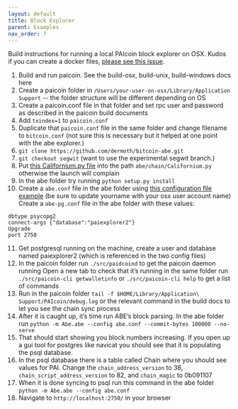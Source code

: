 ```yaml
---
layout: default
title: Block Explorer
parent: Examples
nav_order: 7
---
```


Build instructions for running a local PAIcoin block explorer on OSX. Kudos if you can create a docker files, [please see this issue](https://github.com/J1149/j1149.github.io/issues/12).

1. Build and run paicoin. See the build-osx, build-unix, build-windows docs here
2. Create a paicoin folder in `/Users/your-user-on-osx/Library/Application Support` -- the folder structure will be different depending on OS
3. Create a paicoin.conf file in that folder and set rpc user and password as described in the paicoin build documents
4. Add `txindex=1` to `paicoin.conf`
5. Duplicate that `paicoin.conf` file in the same folder and change filename to `bitcoin.conf` (not sure this is necessary but it helped at one point with the abe explorer.)
6. `git clone https://github.com/dermoth/bitcoin-abe.git`
7. `git checkout segwit` (want to use the experimental segwit branch.)
8. Put [this Californium.py file](https://github.com/bulwark-crypto/bitcoin-abe/blob/master/Abe/Chain/Californium.py) into the path `abe/chain/Californium.py` otherwise the launch will complain
9. In the abe folder try running `python setup.py install`
10. Create a `abe.conf` file in the abe folder using [this configuration file example](https://pastiebin.com/5b41326e96b34) (be sure to update yourname with your osx user account name)
Create a `abe-pg.conf` file in the abe folder with these values:
```config
dbtype psycopg2
connect-args {"database":"paiexplorer2"}
Upgrade
port 2750
```

11. Get postgresql running on the machine, create a user and database named paiexplorer2 (which is referenced in the two config files)
12. In the paicoin folder run `./src/paidcoind` to get the paicoin daemon running
Open a new tab to check that it’s running in the same folder run `./src/paicoin-cli getwalletinfo` or `./src/paicoin-cli help` to get a list of commands
13. Run in the paicoin folder `tail -f $HOME/Library/Application\ Support/PAIcoin/debug.log` or the relevant command in the build docs to let you see the chain sync process
14. After it is caught up, it’s time run ABE’s block parsing. In the abe folder run `python -m Abe.abe --config abe.conf --commit-bytes 100000 --no-serve`
15. That should start showing you block numbers increasing. If you open up a gui tool for postgres like navicat you should see that it is populating the psql database.
16. In the psql database there is a table called Chain where you should see values for PAI. Change the `chain_address_version` to 38, `chain_script_address_version` to 82, and `chain_magic` to 0b091107
17. When it is done syncing to psql run this command in the abe folder `python -m Abe.abe --config abe.conf`
18. Navigate to `http://localhost:2750/` in your browser
